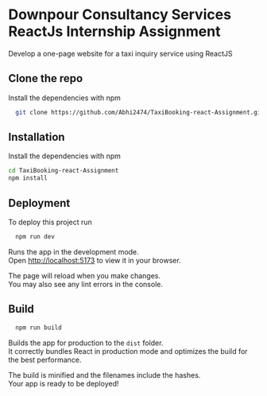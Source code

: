 
# Downpour Consultancy Services ReactJs Internship Assignment
 

Develop a one-page website for a taxi inquiry service using ReactJS
## Clone the repo

Install the dependencies with npm

```bash
  git clone https://github.com/Abhi2474/TaxiBooking-react-Assignment.git
```

## Installation

Install the dependencies with npm

```bash
cd TaxiBooking-react-Assignment  
npm install
``` 
## Deployment

To deploy this project run

```bash
  npm run dev
```
Runs the app in the development mode.\
Open [http://localhost:5173](http://localhost:5173) to view it in your browser.

The page will reload when you make changes.\
You may also see any lint errors in the console.

## Build

```bash
  npm run build
```

Builds the app for production to the `dist` folder.\
It correctly bundles React in production mode and optimizes the build for the best performance.

The build is minified and the filenames include the hashes.\
Your app is ready to be deployed!
